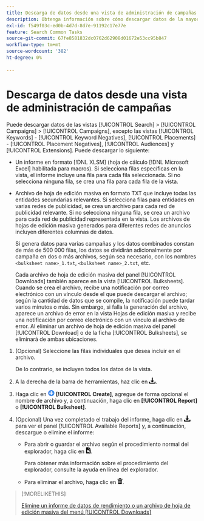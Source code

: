 ```yaml
---
title: Descarga de datos desde una vista de administración de campañas
description: Obtenga información sobre cómo descargar datos de la mayoría de las vistas de administración de campañas.
exl-id: f549f03c-ed0b-4d7d-8d7e-91192c17e77e
feature: Search Common Tasks
source-git-commit: 67fe8581832dc0762d62908d01672e53cc95b847
workflow-type: tm+mt
source-wordcount: '382'
ht-degree: 0%

---
```


# Descarga de datos desde una vista de administración de campañas

Puede descargar datos de las vistas [!UICONTROL Search] > [!UICONTROL Campaigns] > [!UICONTROL Campaigns], excepto las vistas [!UICONTROL Keywords] - [!UICONTROL Keyword Negatives], [!UICONTROL Placements] - [!UICONTROL Placement Negatives], [!UICONTROL Audiences] y [!UICONTROL Extensions]. Puede descargar lo siguiente:

* Un informe en formato [!DNL XLSM] (hoja de cálculo [!DNL Microsoft Excel] habilitada para macros). Si selecciona filas específicas en la vista, el informe incluye una fila para cada fila seleccionada. Si no selecciona ninguna fila, se crea una fila para cada fila de la vista.

* Archivo de hoja de edición masiva en formato TXT que incluye todas las entidades secundarias relevantes. Si selecciona filas para entidades en varias redes de publicidad, se crea un archivo para cada red de publicidad relevante. Si no selecciona ninguna fila, se crea un archivo para cada red de publicidad representada en la vista. Los archivos de hojas de edición masiva generados para diferentes redes de anuncios incluyen diferentes columnas de datos.

  Si genera datos para varias campañas y los datos combinados constan de más de 500 000 filas, los datos se dividirán adicionalmente por campaña en dos o más archivos, según sea necesario, con los nombres `<bulksheet name>_1.txt`, `<bulksheet name>_2.txt`, etc.

  Cada archivo de hoja de edición masiva del panel [!UICONTROL Downloads] también aparece en la vista [!UICONTROL Bulksheets]. Cuando se crea el archivo, recibe una notificación por correo electrónico con un vínculo desde el que puede descargar el archivo; según la cantidad de datos que se compile, la notificación puede tardar varios minutos o más. Sin embargo, si falla la generación del archivo, aparece un archivo de error en la vista Hojas de edición masiva y recibe una notificación por correo electrónico con un vínculo al archivo de error. Al eliminar un archivo de hoja de edición masiva del panel [!UICONTROL Download] o de la ficha [!UICONTROL Bulksheets], se eliminará de ambas ubicaciones.

1. (Opcional) Seleccione las filas individuales que desea incluir en el archivo.

   De lo contrario, se incluyen todos los datos de la vista.

1. A la derecha de la barra de herramientas, haz clic en ![Descarga de informe](/help/search-social-commerce/assets/download.png "Descarga de informe").

1. Haga clic en ![Crear](/help/search-social-commerce/assets/add.png "Crear") **[!UICONTROL Create]**, agregue de forma opcional el nombre de archivo y, a continuación, haga clic en **[!UICONTROL Report]** o **[!UICONTROL Bulksheet]**.

1. (Opcional) Una vez completado el trabajo del informe, haga clic en ![Descarga de informe](/help/search-social-commerce/assets/download.png "Descarga de informe") para ver el panel [!UICONTROL Available Reports] y, a continuación, descargue o elimine el informe:

   * Para abrir o guardar el archivo según el procedimiento normal del explorador, haga clic en ![Descargar hoja de cálculo](/help/search-social-commerce/assets/download-spreadsheet.png "Descargar hoja de cálculo").

     Para obtener más información sobre el procedimiento del explorador, consulte la ayuda en línea del explorador.

   * Para eliminar el archivo, haga clic en ![Eliminar](/help/search-social-commerce/assets/delete.png "Eliminar").

>[!MORELIKETHIS]
>
>[Elimine un informe de datos de rendimiento o un archivo de hoja de edición masiva del menú [!UICONTROL Downloads]](/help/search-social-commerce/common-tasks/navigation-editing-selection/download-delete-data.md)
